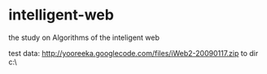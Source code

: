 intelligent-web
===============

the study on Algorithms of the inteligent web


test data: http://yooreeka.googlecode.com/files/iWeb2-20090117.zip  to dir c:\